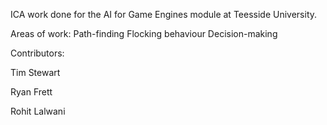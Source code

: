 ICA work done for the AI for Game Engines module at Teesside University.



Areas of work:
Path-finding
Flocking behaviour
Decision-making



Contributors:

Tim Stewart

Ryan Frett

Rohit Lalwani
